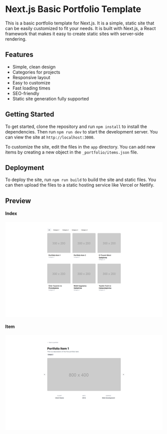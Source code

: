 # Next.js Basic Portfolio Template

This is a basic portfolio template for Next.js. It is a simple, static site that can be easily customized to fit your needs. It is built with Next.js, a React framework that makes it easy to create static sites with server-side rendering.

## Features

- Simple, clean design
- Categories for projects
- Responsive layout
- Easy to customize
- Fast loading times
- SEO-friendly
- Static site generation fully supported

## Getting Started

To get started, clone the repository and run `npm install` to install the dependencies. Then run `npm run dev` to start the development server. You can view the site at `http://localhost:3000`.

To customize the site, edit the files in the `app` directory. You can add new items by creating a new object in the `_portfolio/items.json` file.

## Deployment

To deploy the site, run `npm run build` to build the site and static files. You can then upload the files to a static hosting service like Vercel or Netlify.

## Preview

#### Index

![Index](/readme-preview/home.png)

#### Item

![Item](/readme-preview/item.png)